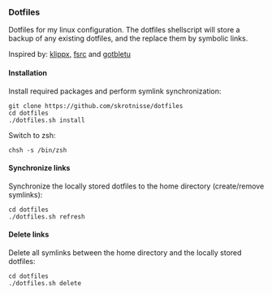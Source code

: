 <h3>Dotfiles</h3>
Dotfiles for my linux configuration. The dotfiles shellscript will store a backup of any existing dotfiles, and the replace them by symbolic links.

Inspired by: <a href="https://github.com/klippx/dotfiles">klippx</a>, <a href="https://github.com/fsrc/stowedots">fsrc</a> and <a href="https://www.youtube.com/watch?v=zhdO46oqeRw">gotbletu</a>

<h4>Installation</h4>
Install required packages and perform symlink synchronization:
<pre><code>git clone https://github.com/skrotnisse/dotfiles
cd dotfiles
./dotfiles.sh install</code></pre>

Switch to zsh:
<pre><code>chsh -s /bin/zsh</code></pre>


<h4>Synchronize links</h4>
Synchronize the locally stored dotfiles to the home directory (create/remove symlinks):
<pre><code>cd dotfiles
./dotfiles.sh refresh</code></pre>

<h4>Delete links</h4>
Delete all symlinks between the home directory and the locally stored dotfiles:
<pre><code>cd dotfiles
./dotfiles.sh delete</code></pre>

